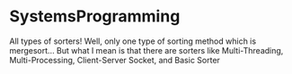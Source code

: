 # SystemsProgramming
All types of sorters! Well, only one type of sorting method which is mergesort... But what I mean is that there are sorters like Multi-Threading, Multi-Processing, Client-Server Socket, and Basic Sorter
